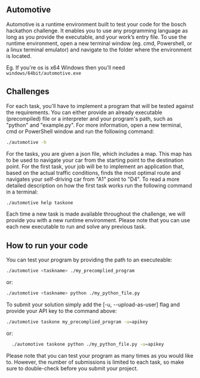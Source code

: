 ## Automotive

Automotive is a runtime environment built to test your code for the bosch hackathon
challenge. It enables you to use any programming language as long as you provide the executable, and your work’s entry file. To use the runtime environment, open a new
terminal window (eg. cmd, Powershell, or a linux terminal emulator) and navigate to the folder where the environment is located.

Eg. If you're os is x64 Windows then you'll need `windows/64bit/automotive.exe`

## Challenges

For each task, you'll have to implement a program that will be tested against
the requirements. You can either provide an already executable (precompiled)
file or a interpreter and your program's path, such as "python" and "example.py".
For more information, open a new terminal, cmd or PowerShell window and run the following command:

```sh
./automotive -h
```

For the tasks, you are given a json file, which includes a map. This map has to
be used to navigate your car from the starting point to the destination point. For
the first task, your job will be to implement an application that, based on the
actual traffic conditions, finds the most optimal route and navigates your
self-driving car from "A1" point to "D4". To read a more detailed description
on how the first task works run the following command in a terminal:

```sh
./automotive help taskone
```

Each time a new task is made available throughout the challenge, we will provide you
with a new runtime environment. Please note that you can use each new executable to run and solve any previous task.

## How to run your code

You can test your program by providing the path to an executeable:

```sh
./automotive <taskname> ./my_precomplied_program
```
or:
```sh
./automotive <taskname> python ./my_python_file.py
```

To submit your solution  simply add the [-u, --upload-as-user] flag
and provide your API key to the command above:

```sh
./automotive taskone my_precomplied_program -u=apikey
```
or:

```sh
  ./automotive taskone python ./my_python_file.py -u=apikey
```

Please note that you can test your program as many times as you would
like to. However, the number of submissions is limited to each task, so
make sure to double-check before you submit your project.
